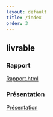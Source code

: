 ```yaml
---
layout: default
title: /index
order: 3
---
```






## livrable

### Rapport 
[Rapport.html](https://labs-web.github.io/lab-git/rapport.html)

### Présentation 
[Présentation]()